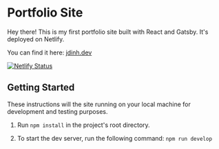 # Portfolio Site

Hey there! This is my first portfolio site built with React and Gatsby. It's deployed on Netlify. 

You can find it here: [jdinh.dev](https://jdinh.dev)

[![Netlify Status](https://api.netlify.com/api/v1/badges/8d28fb13-5934-47cd-a2e0-ce62d7f869a4/deploy-status)](https://app.netlify.com/sites/jdinh/deploys)

## Getting Started

These instructions will the site running on your local machine for development and testing purposes.

1. Run `npm install` in the project's root directory.

2. To start the dev server, run the following command: `npm run develop`
